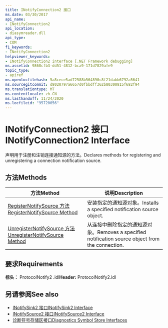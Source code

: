 ```yaml
---
title: INotifyConnection2 接口
ms.date: 03/30/2017
api_name:
- INotifyConnection2
api_location:
- diasymreader.dll
api_type:
- COM
f1_keywords:
- INotifyConnection2
helpviewer_keywords:
- INotifyConnection2 interface [.NET Framework debugging]
ms.assetid: 9868cfb3-dd51-4812-bca9-171d7829afe9
topic_type:
- apiref
ms.openlocfilehash: 5a8cece5ad72588b564890c8f21dabb6792a5641
ms.sourcegitcommit: d8020797a6657d0fbbdff362b80300815f682f94
ms.translationtype: MT
ms.contentlocale: zh-CN
ms.lasthandoff: 11/24/2020
ms.locfileid: "95720056"
---
```

# <a name="inotifyconnection2-interface"></a><span data-ttu-id="e74dd-102">INotifyConnection2 接口</span><span class="sxs-lookup"><span data-stu-id="e74dd-102">INotifyConnection2 Interface</span></span>

<span data-ttu-id="e74dd-103">声明用于注册和注销连接通知源的方法。</span><span class="sxs-lookup"><span data-stu-id="e74dd-103">Declares methods for registering and unregistering a connection notification source.</span></span>  
  
## <a name="methods"></a><span data-ttu-id="e74dd-104">方法</span><span class="sxs-lookup"><span data-stu-id="e74dd-104">Methods</span></span>  
  
|<span data-ttu-id="e74dd-105">方法</span><span class="sxs-lookup"><span data-stu-id="e74dd-105">Method</span></span>|<span data-ttu-id="e74dd-106">说明</span><span class="sxs-lookup"><span data-stu-id="e74dd-106">Description</span></span>|  
|------------|-----------------|  
|[<span data-ttu-id="e74dd-107">RegisterNotifySource 方法</span><span class="sxs-lookup"><span data-stu-id="e74dd-107">RegisterNotifySource Method</span></span>](inotifyconnection2-registernotifysource-method.md)|<span data-ttu-id="e74dd-108">安装指定的通知源对象。</span><span class="sxs-lookup"><span data-stu-id="e74dd-108">Installs a specified notification source object.</span></span>|  
|[<span data-ttu-id="e74dd-109">UnregisterNotifySource 方法</span><span class="sxs-lookup"><span data-stu-id="e74dd-109">UnregisterNotifySource Method</span></span>](inotifyconnection2-unregisternotifysource-method.md)|<span data-ttu-id="e74dd-110">从连接中删除指定的通知源对象。</span><span class="sxs-lookup"><span data-stu-id="e74dd-110">Removes a specified notification source object from the connection.</span></span>|  
  
## <a name="requirements"></a><span data-ttu-id="e74dd-111">要求</span><span class="sxs-lookup"><span data-stu-id="e74dd-111">Requirements</span></span>  

 <span data-ttu-id="e74dd-112">**标头：** ProtocolNotify2 .idl</span><span class="sxs-lookup"><span data-stu-id="e74dd-112">**Header:** ProtocolNotify2.idl</span></span>  
  
## <a name="see-also"></a><span data-ttu-id="e74dd-113">另请参阅</span><span class="sxs-lookup"><span data-stu-id="e74dd-113">See also</span></span>

- [<span data-ttu-id="e74dd-114">INotifySink2 接口</span><span class="sxs-lookup"><span data-stu-id="e74dd-114">INotifySink2 Interface</span></span>](inotifysink2-interface.md)
- [<span data-ttu-id="e74dd-115">INotifySource2 接口</span><span class="sxs-lookup"><span data-stu-id="e74dd-115">INotifySource2 Interface</span></span>](inotifysource2-interface.md)
- [<span data-ttu-id="e74dd-116">诊断符号存储区接口</span><span class="sxs-lookup"><span data-stu-id="e74dd-116">Diagnostics Symbol Store Interfaces</span></span>](diagnostics-symbol-store-interfaces.md)

